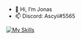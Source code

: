 - 👋 Hi, I’m Jonas
- 📫 Discord: Ascyii#5565

[![My Skills](https://skillicons.dev/icons?i=aws,gcp,azure,react,vue,flutter&perline=3)](https://skillicons.dev)
